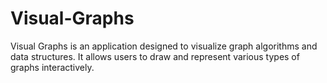 # Visual-Graphs
Visual Graphs is an application designed to visualize graph algorithms and data structures. It allows users to draw and represent various types of graphs interactively.
